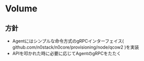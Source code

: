 # Volume

## 方針

- Agentにはシンプルな命令方式のgRPCインターフェイス( github.com/n0stack/n0core/provisioning/node/qcow2 )を実装
- APIを叩かれた時に必要に応じてAgentのgRPCをたたく
